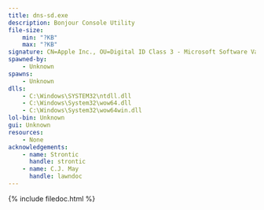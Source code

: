 ```yaml
---
title: dns-sd.exe
description: Bonjour Console Utility
file-size:
    min: "?KB"
    max: "?KB"
signature: CN=Apple Inc., OU=Digital ID Class 3 - Microsoft Software Validation v2, O=Apple Inc., L=Cupertino, S=California, C=US
spawned-by:
    - Unknown
spawns:
    - Unknown
dlls:
    - C:\Windows\SYSTEM32\ntdll.dll
    - C:\Windows\System32\wow64.dll
    - C:\Windows\System32\wow64win.dll
lol-bin: Unknown
gui: Unknown
resources:
    - None
acknowledgements:
    - name: Strontic
      handle: strontic
    - name: C.J. May
      handle: lawndoc
---
```


{% include filedoc.html %}
